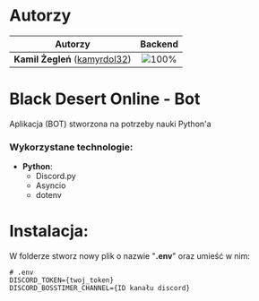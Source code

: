 # Autorzy

| Autorzy | Backend |
| :---: | :---: |
| **Kamil Żegleń** ([kamyrdol32](https://github.com/kamyrdol32))  | ![100%](https://progress-bar.dev/100)  |

# Black Desert Online - Bot

Aplikacja (BOT) stworzona na potrzeby nauki Python'a

### Wykorzystane technologie:
  - **Python**:
      - Discord.py
      - Asyncio
      - dotenv

# Instalacja:

W folderze stworz nowy plik o nazwie "**.env**" oraz umieść w nim:
```
# .env
DISCORD_TOKEN={twoj_token}
DISCORD_BOSSTIMER_CHANNEL={ID kanału discord}
```

